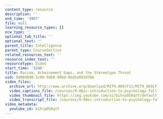 ```yaml
---
content_type: resource
description: ''
end_time: '3967'
file: null
learning_resource_types: []
ocw_type: ''
optional_tab_title: ''
optional_text: ''
parent_title: Intelligence
parent_type: CourseSection
related_resources_text: ''
resource_index_text: ''
resourcetype: Video
start_time: '3246'
title: Racism, Acheivement Gaps, and the Stereotype Threat
uid: 9d08d6d0-1c09-9db8-90bd-6bd5a091070e
video_files:
  archive_url: http://www.archive.org/download/MIT9.00SCF11/MIT9_00SCF11_lec14_300k.mp4
  video_captions_file: /courses/9-00sc-introduction-to-psychology-fall-2011/65e8bfb100df52f2852153f0645d0f9c_bihrpOS0qtY.vtt
  video_thumbnail_file: https://img.youtube.com/vi/bihrpOS0qtY/default.jpg
  video_transcript_file: /courses/9-00sc-introduction-to-psychology-fall-2011/b045b84ac3fa2da36c81d9523514a922_bihrpOS0qtY.pdf
video_metadata:
  youtube_id: bihrpOS0qtY
---
```

